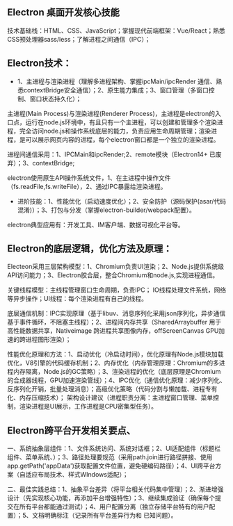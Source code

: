 ## Electron 桌面开发核心技能

技术基础栈：HTML、CSS、JavaScript；掌握现代前端框架：Vue/React；熟悉CSS预处理器sass/less；了解进程之间通信（IPC）；

## Electron技术：

- 1、主进程与渲染进程（理解多进程架构、掌握ipcMain/ipcRender 通信、熟悉contextBridge安全通信）；2、原生能力集成；3、窗口管理（多窗口控制、窗口状态持久化）；

主进程(Main Process)与渲染进程(Renderer Process)，主进程是electron的入口点，运行在node.js环境中，有且只有一个主进程，可以创建和管理多个渲染进程，完全访问node.js和操作系统底层的能力，负责应用生命周期管理；渲染进程，是可以展示网页内容的进程，每个electron窗口都是一个独立的渲染进程。

进程间通信采用：1、IPCMain和ipcRender;2、remote模块（Electron14+ 已废弃）；3、contextBridge;

electron使用原生API操作系统文件，1、在主进程中操作文件（fs.readFile,fs.writeFile），2、通过IPC暴露给渲染进程。

- 进阶技能：1、性能优化（启动速度优化）；2、安全防护（源码保护(asar/代码混淆)）；3、打包与分发（掌握electron-builder/webpack配置）。

electron典型应用有：开发工具、IM客户端、数据可视化平台等。

## Electron的底层逻辑，优化方法及原理：

Electeon采用三层架构模型：1、Chromium负责UI渲染；2、Node.js提供系统级API访问能力；3、Electron胶合层，整合Chromium和node.js,实现进程通信。

关键线程模型：主线程管理窗口生命周期，负责IPC； IO线程处理文件系统，网络等异步操作；UI线程：每个渲染进程有自己的线程。

底层通信机制：IPC实现原理（基于libuv、消息序列化采用json序列化，异步通信 基于事件循环，不阻塞主线程）；2、进程间内存共享（SharedArraybuffer 用于高性能数据共享，Nativeimage 跨进程共享图像内存，offScreenCanvas GPU加速的跨进程图形渲染）；

性能优化原理和方法：1、启动优化（冷启动时间），优化原理有Node.js模块加载优化，V8引擎的代码缓存机制；2、内存优化（内存管理原理：Chromium的多进程内存隔离，Node.js的GC策略）；3、渲染进程的优化（底层原理是Chromium的合成器线程，GPU加速渲染管线）；4、IPC优化（通信优化原理：减少序列化、反序列化开销，批量处理消息）；高级优化策略（代码分割与懒加载、进程专有化、内存压缩技术）； 架构设计建议（进程职责分离：主进程窗口管理、菜单控制，渲染进程是UI展示，工作进程是CPU密集型任务）。

## Electron跨平台开发相关要点、

一、系统抽象层组件：1、文件系统访问、系统对话框；2、UI适配组件（标题栏组件、菜单系统、）；3、路径处理要规范（采用path.join进行路径拼接、使用app.getPath('appData')获取配置文件位置，避免硬编码路径）；4、UI跨平台方案（自适应布局技术、样式WIndows适配）；

二、最佳实践总结：1、抽象平台差异（将平台相关代码集中管理）；2、渐进增强设计（先实现核心功能，再添加平台增强特性）；3、继续集成验证（确保每个提交在所有平台都能通过测试）；4、用户配置分离（独立存储平台特有的用户配置）；5、文档明确标注（记录所有平台差异行为和 已知问题）。
